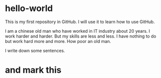 # hello-world
This is my first repository in GitHub. I will use it to learn how to use GitHub.

I am a chinese old man who have worked in IT industry about 20 years. I work harder and harder. But my skills are less and less. I have nothing to do but work hard more and more. How poor an old man. 

I write down some sentences.

# and mark this
